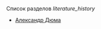 Список разделов *literature_history*

* [Александр Дюма](/books/literature_history/Александр%20Дюма)